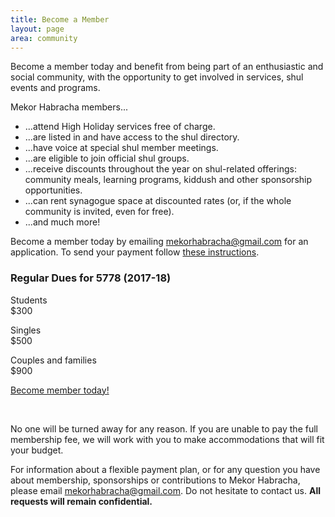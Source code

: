 ```yaml
---
title: Become a Member
layout: page
area: community
---
```


Become a member today and benefit from being part of an enthusiastic and social community, with the opportunity to get involved in services, shul events and programs.

Mekor Habracha members...

- ...attend High Holiday services free of charge.
- ...are listed in and have access to the shul directory.
- ...have voice at special shul member meetings.
- ...are eligible to join official shul groups.
- ...receive discounts throughout the year on shul-related offerings: community meals, learning programs, kiddush and other sponsorship opportunities.
- ...can rent synagogue space at discounted rates (or, if the whole community is invited, even for free).
- ...and much more!

Become a member today by emailing mekorhabracha@gmail.com for an application. To send your payment follow [these instructions]({{site.url}}/contribute/donate.html).

<div class="container-fluid">
	<div class="row">
	 	<div class="col-lg-offset-4 col-lg-4">
      		<div class="panel panel-default">
	      		<div class="panel-heading">
	      			<h3 class="panel-title text-center">Regular Dues for 5778 (2017-18)</h3>
	      		</div>
	            <div class="panel-body">
    				<p>
	    				<div class="row">
	    					<div class="col-lg-8 text-left">Students</div>
	    					<div class="col-lg-4 text-right">$300</div>
						</div>
					</p>
					<p>
	    				<div class="row">
	    					<div class="col-lg-8 text-left">Singles</div>
	    					<div class="col-lg-4 text-right">$500</div>
						</div>
					</p>
					<p>
	    				<div class="row">
	    					<div class="col-lg-8 text-left">Couples and families</div>
	    					<div class="col-lg-4 text-right">$900</div>
						</div>
					</p>
	            </div>
            </div>
	 	</div>
	</div>
</div>

<p class="text-center">
	<a class="btn btn-warning" href="{{site.url}}/pdf/MembershipApplication5778.doc" role="button">Become member today!</a> 
</p><br/>

No one will be turned away for any reason. If you are unable to pay the full membership fee, we will work with you to make accommodations that will fit your budget. 

For information about a flexible payment plan, or for any question you have about membership, sponsorships or contributions to Mekor Habracha, please email mekorhabracha@gmail.com. Do not hesitate to contact us. **All requests will remain confidential. **
